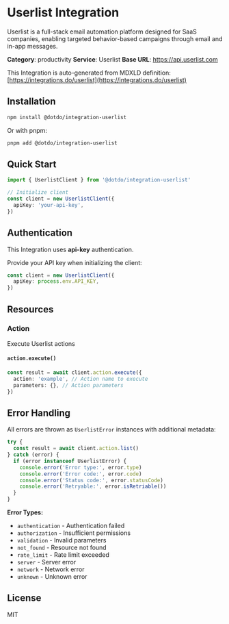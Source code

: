# Userlist Integration

Userlist is a full-stack email automation platform designed for SaaS companies, enabling targeted behavior-based campaigns through email and in-app messages.

**Category**: productivity
**Service**: Userlist
**Base URL**: https://api.userlist.com

This Integration is auto-generated from MDXLD definition: [https://integrations.do/userlist](https://integrations.do/userlist)

## Installation

```bash
npm install @dotdo/integration-userlist
```

Or with pnpm:

```bash
pnpm add @dotdo/integration-userlist
```

## Quick Start

```typescript
import { UserlistClient } from '@dotdo/integration-userlist'

// Initialize client
const client = new UserlistClient({
  apiKey: 'your-api-key',
})
```

## Authentication

This Integration uses **api-key** authentication.

Provide your API key when initializing the client:

```typescript
const client = new UserlistClient({
  apiKey: process.env.API_KEY,
})
```

## Resources

### Action

Execute Userlist actions

#### `action.execute()`

```typescript
const result = await client.action.execute({
  action: 'example', // Action name to execute
  parameters: {}, // Action parameters
})
```

## Error Handling

All errors are thrown as `UserlistError` instances with additional metadata:

```typescript
try {
  const result = await client.action.list()
} catch (error) {
  if (error instanceof UserlistError) {
    console.error('Error type:', error.type)
    console.error('Error code:', error.code)
    console.error('Status code:', error.statusCode)
    console.error('Retryable:', error.isRetriable())
  }
}
```

**Error Types:**

- `authentication` - Authentication failed
- `authorization` - Insufficient permissions
- `validation` - Invalid parameters
- `not_found` - Resource not found
- `rate_limit` - Rate limit exceeded
- `server` - Server error
- `network` - Network error
- `unknown` - Unknown error

## License

MIT
